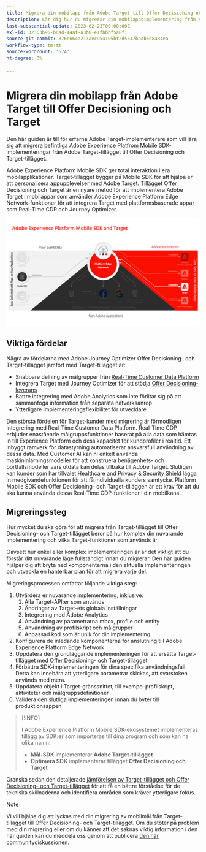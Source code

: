 ```yaml
---
title: Migrera din mobilapp från Adobe Target till Offer Decisioning och Target
description: Lär dig hur du migrerar din mobilappsimplementering från Adobe Target till Offer Decisioning och Target
last-substantial-update: 2023-02-23T00:00:00Z
exl-id: 32363b95-b6ad-44af-a3b0-e1fbbbf5a8f1
source-git-commit: 876e664a213aec954105bf2d5547baab5d8a84ea
workflow-type: tm+mt
source-wordcount: '674'
ht-degree: 0%

---
```


# Migrera din mobilapp från Adobe Target till Offer Decisioning och Target

Den här guiden är till för erfarna Adobe Target-implementerare som vill lära sig att migrera befintliga Adobe Experience Platfrom Mobile SDK-implementeringar från Adobe Target-tillägget till Offer Decisioning och Target-tillägget.

Adobe Experience Platform Mobile SDK ger total interaktion i era mobilapplikationer. Target-tillägget bygger på Mobile SDK för att hjälpa er att personalisera appupplevelser med Adobe Target. Tillägget Offer Decisioning och Target är en nyare metod för att implementera Adobe Target i mobilappar som använder Adobe Experience Platform Edge Network-funktioner för att integrera Target med plattformsbaserade appar som Real-Time CDP och Journey Optimizer.

![Bild som visar Mobile SDK som ansluter till Target via Edge Network med Offer Decisioning- och Target-tilläggen](assets/datacollection.png)

## Viktiga fördelar

Några av fördelarna med Adobe Journey Optimizer Offer Decisioning- och Target-tillägget jämfört med Target-tillägget är:

* Snabbare delning av målgrupper från [Real-Time Customer Data Platform](https://experienceleague.adobe.com/sv/docs/platform-learn/tutorials/destinations/target/next-hit-personalization)
* Integrera Target med Journey Optimizer för att stödja [Offer Decisioning-leverans](https://experienceleague.adobe.com/sv/docs/target/using/integrate/ajo/offer-decision)
* Bättre integrering med Adobe Analytics som inte förlitar sig på att sammanfoga information från separata nätverksanrop
* Ytterligare implementeringsflexibilitet för utvecklare

Den största fördelen för Target-kunder med migrering är förmodligen integrering med Real-Time Customer Data Platform. Real-Time CDP erbjuder enastående målgruppsfunktioner baserat på alla data som hämtas in till Experience Platform och dess kapacitet för kundprofiler i realtid. Ett inbyggt ramverk för datastyrning automatiserar ansvarsfull användning av dessa data. Med Customer AI kan ni enkelt använda maskininlärningsmodeller för att konstruera benägenhets- och bortfallsmodeller vars utdata kan delas tillbaka till Adobe Target. Slutligen kan kunder som har tillvalet Healthcare and Privacy &amp; Security Shield lägga in medgivandefunktionen för att få individuella kunders samtycke. Platform Mobile SDK och Offer Decisioning- och Target-tilläggen är ett krav för att du ska kunna använda dessa Real-Time CDP-funktioner i din mobilkanal.

## Migreringssteg

Hur mycket du ska göra för att migrera från Target-tillägget till Offer Decisioning- och Target-tillägget beror på hur komplex din nuvarande implementering och vilka Target-funktioner som används är.

Oavsett hur enkel eller komplex implementeringen är är det viktigt att du förstår ditt nuvarande läge fullständigt innan du migrerar. Den här guiden hjälper dig att bryta ned komponenterna i den aktuella implementeringen och utveckla en hanterbar plan för att migrera varje del.

Migreringsprocessen omfattar följande viktiga steg:

1. Utvärdera er nuvarande implementering, inklusive:
   1. Alla Target-API:er som används
   1. Ändringar av Target-ets globala inställningar
   1. Integrering med Adobe Analytics
   1. Användning av parametrarna mbox, profile och entity
   1. Användning av profilskript och målgrupper
   1. Anpassad kod som är unik för din implementering
1. Konfigurera de inledande komponenterna för anslutning till Adobe Experience Platform Edge Network
1. Uppdatera den grundläggande implementeringen för att ersätta Target-tillägget med Offer Decisioning- och Target-tillägget
1. Förbättra SDK-implementeringen för dina specifika användningsfall. Detta kan innebära att ytterligare parametrar skickas, att svarstoken används med mera.
1. Uppdatera objekt i Target-gränssnittet, till exempel profilskript, aktiviteter och målgruppsdefinitioner
1. Validera den slutliga implementeringen innan du byter till produktionsappen


>[!INFO]
>
>I Adobe Experience Platform Mobile SDK-ekosystemet implementeras tillägg av SDK:er som importeras till dina program och som kan ha olika namn:
>
> * **Mål-SDK** implementerar **Adobe Target-tillägget**
> * **Optimera SDK** implementerar tillägget **Offer Decisioning och Target**

Granska sedan den detaljerade [jämförelsen av Target-tillägget och Offer Decisioning- och Target-tillägget](comparison.md) för att få en bättre förståelse för de tekniska skillnaderna och identifiera områden som kräver ytterligare fokus.

>[!NOTE]
>
>Vi vill hjälpa dig att lyckas med din migrering av mobilmål från Target-tillägget till Offer Decisioning- och Target-tillägget. Om du stöter på problem med din migrering eller om du känner att det saknas viktig information i den här guiden kan du meddela oss genom att publicera [den här communitydiskussionen](https://experienceleaguecommunities.adobe.com/t5/adobe-experience-platform-data/tutorial-discussion-migrate-adobe-target-to-mobile-sdk-on-edge/m-p/747484#M625).
